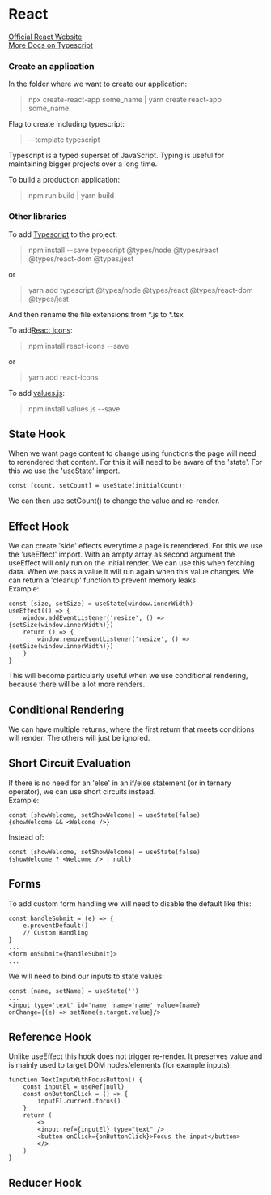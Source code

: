 # React
[Official React Website](https://reactjs.org/)  
[More Docs on Typescript](https://www.typescriptlang.org/docs/handbook/react.html)

### Create an application
In the folder where we want to create our application:  
>npx create-react-app some_name		|	yarn create react-app some_name  

Flag to create including typescript: 
>--template typescript  

Typescript is a typed superset of JavaScript. Typing is useful for maintaining bigger projects over a long time.  
  
To build a production application:  
>npm run build		|	yarn build

### Other libraries
To add [Typescript](https://create-react-app.dev/docs/adding-typescript/) to the project:  
>npm install --save typescript @types/node @types/react @types/react-dom @types/jest  

or  

>yarn add typescript @types/node @types/react @types/react-dom @types/jest  

And then rename the file extensions from *.js to *.tsx

To add[React Icons](https://www.npmjs.com/package/react-icons):  
>npm install react-icons --save  

or  

>yarn add react-icons

To add [values.js](https://github.com/noeldelgado/Values.js/):  
>npm install values.js --save

## State Hook
When we want page content to change using functions the page will need to rerendered that content. 
For this it will need to be aware of the 'state'. For this we use the 'useState' import.

	const [count, setCount] = useState(initialCount);

We can then use setCount() to change the value and re-render.

## Effect Hook
We can create 'side' effects everytime a page is rerendered. For this we use the 'useEffect' import. 
With an ampty array as second argument the useEffect will only run on the initial render. We can use this when fetching data. 
When we pass a value it will run again when this value changes. We can return a 'cleanup' function to prevent memory leaks.  
Example:
 
	const [size, setSize] = useState(window.innerWidth)
	useEffect(() => {
		window.addEventListener('resize', () => {setSize(window.innerWidth)})
		return () => {
			window.removeEventListener('resize', () => {setSize(window.innerWidth)})
		}
	}
	
This will become particularly useful when we use conditional rendering, because there will be a lot more renders.

## Conditional Rendering
We can have multiple returns, where the first return that meets conditions will render. The others will just be ignored. 

## Short Circuit Evaluation
If there is no need for an 'else' in an if/else statement (or in ternary operator), we can use short circuits instead.  
Example:

	const [showWelcome, setShowWelcome] = useState(false)
	{showWelcome && <Welcome />}
	
Instead of: 

	const [showWelcome, setShowWelcome] = useState(false)
	{showWelcome ? <Welcome /> : null}

## Forms
To add custom form handling we will need to disable the default like this:

	const handleSubmit = (e) => {
		e.preventDefault()
		// Custom Handling
	}
	...
	<form onSubmit={handleSubmit}>
	...

We will need to bind our inputs to state values:

	const [name, setName] = useState('')
	...
	<input type='text' id='name' name='name' value={name} 
	onChange={(e) => setName(e.target.value}/>

## Reference Hook
Unlike useEffect this hook does not trigger re-render. It preserves value and is mainly used to target DOM nodes/elements (for example inputs).

	function TextInputWithFocusButton() {
		const inputEl = useRef(null)
		const onButtonClick = () => {
			inputEl.current.focus()
		}
		return (
			<>
			<input ref={inputEl} type="text" />
			<button onClick={onButtonClick}>Focus the input</button>
			</>
		)
	}

## Reducer Hook
